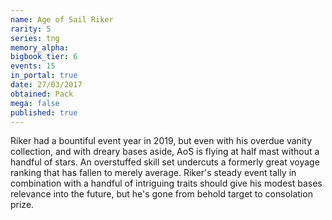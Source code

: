 ```yaml
---
name: Age of Sail Riker
rarity: 5
series: tng
memory_alpha:
bigbook_tier: 6
events: 15
in_portal: true
date: 27/03/2017
obtained: Pack
mega: false
published: true
---
```


Riker had a bountiful event year in 2019, but even with his overdue vanity collection, and with dreary bases aside, AoS is flying at half mast without a handful of stars. An overstuffed skill set undercuts a formerly great voyage ranking that has fallen to merely average. Riker's steady event tally in combination with a handful of intriguing traits should give his modest bases relevance into the future, but he's gone from behold target to consolation prize.
